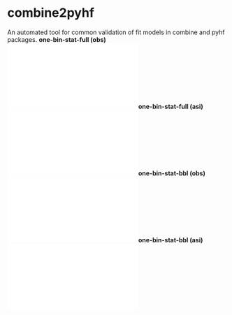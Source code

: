 # combine2pyhf

 An automated tool for common validation of fit models in combine and pyhf packages.
**one-bin-stat-full (obs)**
![one-bin-stat-full (obs)](/__w/combine2pyhf/combine2pyhf/results/one-bin-stat-full/nll_obs.pdf?raw=true
)**one-bin-stat-full (asi)**
![one-bin-stat-full (asi)](/__w/combine2pyhf/combine2pyhf/results/one-bin-stat-full/nll_asi.pdf?raw=true
)**one-bin-stat-bbl (obs)**
![one-bin-stat-bbl (obs)](/__w/combine2pyhf/combine2pyhf/results/one-bin-stat-bbl/nll_obs.pdf?raw=true
)**one-bin-stat-bbl (asi)**
![one-bin-stat-bbl (asi)](/__w/combine2pyhf/combine2pyhf/results/one-bin-stat-bbl/nll_asi.pdf?raw=true
)